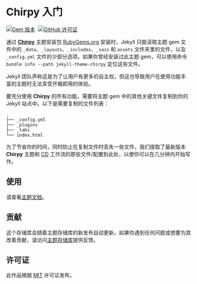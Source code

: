 # Chirpy 入门

[![Gem 版本](https://img.shields.io/gem/v/jekyll-theme-chirpy)][gem]&nbsp;
[![GitHub 许可证](https://img.shields.io/github/license/cotes2020/chirpy-starter.svg?color=blue)][mit]

通过 [**Chirpy**][chirpy] 主题安装包 [RubyGems.org][gem] 安装时，Jekyll 只能读取主题 gem 文件中的 `_data`、`_layouts`、`_includes`、`_sass` 和 `assets` 文件夹里的文件，以及 `_config.yml` 文件的少部分选项。如果你曾经安装过此主题 gem，可以使用命令 `bundle info --path jekyll-theme-chirpy` 定位这些文件。

Jekyll 团队声称这是为了让用户有更多的自主权，但这也导致用户在使用功能丰富的主题时无法享受开箱即用的体验。

要充分使用 **Chirpy** 的所有功能，需要将主题 gem 中的其他关键文件复制到你的 Jekyll 站点中。以下是需要复制的文件列表：

```shell
.
├── _config.yml
├── _plugins
├── _tabs
└── index.html
```

为了节省你的时间，同时防止在复制文件时丢失一些文件，我们提取了最新版本 **Chirpy** 主题和 [CD][CD] 工作流的那些文件/配置到此处，以便你可以在几分钟内开始写作。

## 使用

请查看[主题文档](https://github.com/cotes2020/jekyll-theme-chirpy/wiki)。

## 贡献

这个存储库会随着主题存储库的新发布自动更新。如果你遇到任何问题或想要为其改善贡献，请访问[主题存储库][chirpy]提供反馈。

## 许可证

此作品根据 [MIT][mit] 许可证发布。

[gem]: https://rubygems.org/gems/jekyll-theme-chirpy
[chirpy]: https://github.com/cotes2020/jekyll-theme-chirpy/
[CD]: https://en.wikipedia.org/wiki/Continuous_deployment
[mit]: [https://github.com/easy-v/easy-v.github.io/blob/784bd5f11219bcb0a809709e65e7a24dde3790a5/LICENSE]
